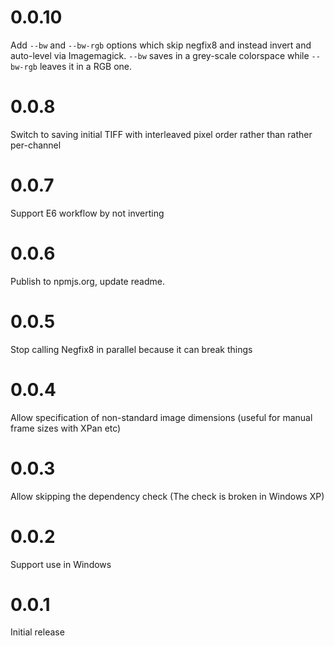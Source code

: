# 0.0.10

Add `--bw` and `--bw-rgb` options which skip negfix8 and instead invert and auto-level via Imagemagick.  `--bw` saves in a grey-scale colorspace while `--bw-rgb` leaves it in a RGB one.

# 0.0.8

Switch to saving initial TIFF with interleaved pixel order rather than rather per-channel

# 0.0.7

Support E6 workflow by not inverting

# 0.0.6

Publish to npmjs.org, update readme.

# 0.0.5

Stop calling Negfix8 in parallel because it can break things

# 0.0.4

Allow specification of non-standard image dimensions (useful for manual frame sizes with XPan etc)

# 0.0.3

Allow skipping the dependency check (The check is broken in Windows XP)

# 0.0.2

Support use in Windows

# 0.0.1

Initial release
